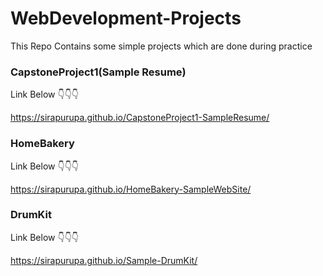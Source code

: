 # WebDevelopment-Projects

This Repo Contains some simple projects which are done during practice 

### CapstoneProject1(Sample Resume)

Link Below 👇👇👇

https://sirapurupa.github.io/CapstoneProject1-SampleResume/


### HomeBakery 

Link Below 👇👇👇

https://sirapurupa.github.io/HomeBakery-SampleWebSite/

### DrumKit

Link Below 👇👇👇

https://sirapurupa.github.io/Sample-DrumKit/
